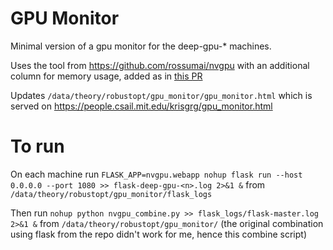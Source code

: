 # GPU Monitor
Minimal version of a gpu monitor for the deep-gpu-* machines.

Uses the tool from 
https://github.com/rossumai/nvgpu
with an additional column for memory usage, added as in [this PR](https://github.com/rossumai/nvgpu/pull/16)

Updates `/data/theory/robustopt/gpu_monitor/gpu_monitor.html` which is served on https://people.csail.mit.edu/krisgrg/gpu_monitor.html

# To run
On each machine run `FLASK_APP=nvgpu.webapp nohup flask run --host 0.0.0.0 --port 1080 >> flask-deep-gpu-<n>.log 2>&1 &`
from `/data/theory/robustopt/gpu_monitor/flask_logs`

Then run `nohup python nvgpu_combine.py >> flask_logs/flask-master.log 2>&1 &` from `/data/theory/robustopt/gpu_monitor/` (the original combination using flask from the repo didn't work for me, hence this combine script)


